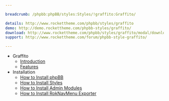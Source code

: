 ```yaml
---

breadcrumb: /phpbb:phpBB/styles:Styles/!graffito:Graffito/

details: http://www.rockettheme.com/phpbb/styles/graffito
demo: http://demo.rockettheme.com/phpbb-styles/graffito/
download: http://www.rockettheme.com/phpbb/styles/graffito/modal/downloads
support: http://www.rockettheme.com/forum/phpbb-style-graffito/

---
```


* Graffito
	* [Introduction](INDEX.md#introduction)
	* [Features](INDEX.md#features)
* Installation
	* [How to Install phpBB](../../start/install.md)
	* [How to Install Styles](../../start/styles.md)
	* [How to Install Admin Modules](../../start/styles.md#installing-administrative-modules)
	* [How to Install RokNavMenu Exporter](../../modules/roknavmenu.md)